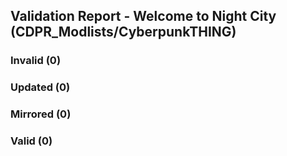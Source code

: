 ## Validation Report - Welcome to Night City (CDPR_Modlists/CyberpunkTHING)


### Invalid (0)
### Updated (0)
### Mirrored (0)
### Valid (0)
